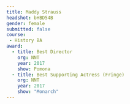 ```yaml
---
title: Maddy Strauss
headshot: bHBD54B
gender: female
submitted: false
course:
 - History BA
award: 
  - title: Best Director
    org: NNT
    year: 2017
    show: Pomona
  - title: Best Supporting Actress (Fringe)
    org: NNT
    year: 2017 
    show: "Monarch"
---
```


